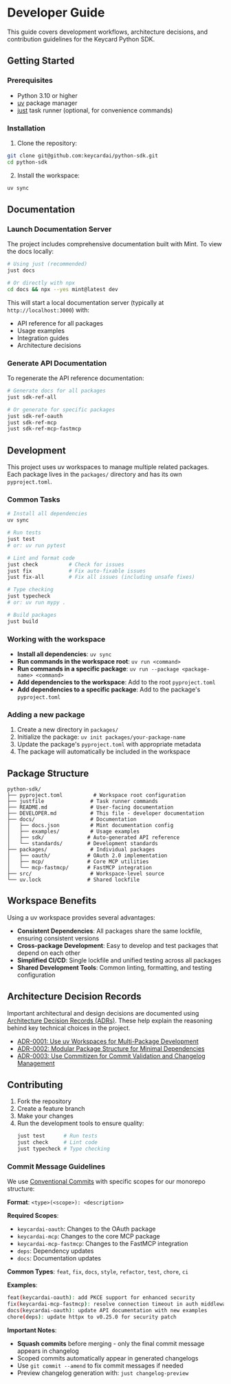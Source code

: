 # Developer Guide

This guide covers development workflows, architecture decisions, and contribution guidelines for the Keycard Python SDK.

## Getting Started

### Prerequisites

- Python 3.10 or higher
- [uv](https://docs.astral.sh/uv/) package manager
- [just](https://github.com/casey/just) task runner (optional, for convenience commands)

### Installation

1. Clone the repository:
```bash
git clone git@github.com:keycardai/python-sdk.git
cd python-sdk
```

2. Install the workspace:
```bash
uv sync
```

## Documentation

### Launch Documentation Server

The project includes comprehensive documentation built with Mint. To view the docs locally:

```bash
# Using just (recommended)
just docs

# Or directly with npx
cd docs && npx --yes mint@latest dev
```

This will start a local documentation server (typically at `http://localhost:3000`) with:
- API reference for all packages
- Usage examples  
- Integration guides
- Architecture decisions

### Generate API Documentation

To regenerate the API reference documentation:

```bash
# Generate docs for all packages
just sdk-ref-all

# Or generate for specific packages
just sdk-ref-oauth
just sdk-ref-mcp
just sdk-ref-mcp-fastmcp
```

## Development

This project uses uv workspaces to manage multiple related packages. Each package lives in the `packages/` directory and has its own `pyproject.toml`.

### Common Tasks

```bash
# Install all dependencies
uv sync

# Run tests
just test
# or: uv run pytest

# Lint and format code
just check          # Check for issues
just fix            # Fix auto-fixable issues
just fix-all        # Fix all issues (including unsafe fixes)

# Type checking
just typecheck
# or: uv run mypy .

# Build packages
just build
```

### Working with the workspace

- **Install all dependencies**: `uv sync`
- **Run commands in the workspace root**: `uv run <command>`
- **Run commands in a specific package**: `uv run --package <package-name> <command>`
- **Add dependencies to the workspace**: Add to the root `pyproject.toml`
- **Add dependencies to a specific package**: Add to the package's `pyproject.toml`

### Adding a new package

1. Create a new directory in `packages/`
2. Initialize the package: `uv init packages/your-package-name`
3. Update the package's `pyproject.toml` with appropriate metadata
4. The package will automatically be included in the workspace

## Package Structure

```
python-sdk/
├── pyproject.toml          # Workspace root configuration
├── justfile               # Task runner commands
├── README.md              # User-facing documentation
├── DEVELOPER.md           # This file - developer documentation
├── docs/                  # Documentation
│   ├── docs.json          # Mint documentation config
│   ├── examples/          # Usage examples
│   ├── sdk/              # Auto-generated API reference
│   └── standards/        # Development standards
├── packages/              # Individual packages
│   ├── oauth/            # OAuth 2.0 implementation
│   ├── mcp/              # Core MCP utilities  
│   └── mcp-fastmcp/      # FastMCP integration
├── src/                   # Workspace-level source
└── uv.lock               # Shared lockfile
```

## Workspace Benefits

Using a uv workspace provides several advantages:

- **Consistent Dependencies**: All packages share the same lockfile, ensuring consistent versions
- **Cross-package Development**: Easy to develop and test packages that depend on each other
- **Simplified CI/CD**: Single lockfile and unified testing across all packages
- **Shared Development Tools**: Common linting, formatting, and testing configuration

## Architecture Decision Records

Important architectural and design decisions are documented using [Architecture Decision Records (ADRs)](./docs/project/decisions/). These help explain the reasoning behind key technical choices in the project.

- [ADR-0001: Use uv Workspaces for Multi-Package Development](./docs/project/decisions/0001-use-uv-workspaces-for-package-management.mdx)
- [ADR-0002: Modular Package Structure for Minimal Dependencies](./docs/project/decisions/0002-modular-package-structure-for-minimal-dependencies.mdx)
- [ADR-0003: Use Commitizen for Commit Validation and Changelog Management](./docs/project/decisions/0003-use-commitizen-for-commit-validation-and-changelog-management.mdx)

## Contributing

1. Fork the repository
2. Create a feature branch
3. Make your changes
4. Run the development tools to ensure quality:
   ```bash
   just test      # Run tests
   just check     # Lint code
   just typecheck # Type checking
   ```

### Commit Message Guidelines

We use [Conventional Commits](https://www.conventionalcommits.org/) with specific scopes for our monorepo structure:

**Format**: `<type>(<scope>): <description>`

**Required Scopes**:
- `keycardai-oauth`: Changes to the OAuth package
- `keycardai-mcp`: Changes to the core MCP package  
- `keycardai-mcp-fastmcp`: Changes to the FastMCP integration
- `deps`: Dependency updates
- `docs`: Documentation updates

**Common Types**: `feat`, `fix`, `docs`, `style`, `refactor`, `test`, `chore`, `ci`

**Examples**:
```bash
feat(keycardai-oauth): add PKCE support for enhanced security
fix(keycardai-mcp-fastmcp): resolve connection timeout in auth middleware
docs(keycardai-oauth): update API documentation with new examples
chore(deps): update httpx to v0.25.0 for security patch
```

**Important Notes**:
- **Squash commits** before merging - only the final commit message appears in changelog
- Scoped commits automatically appear in generated changelogs
- Use `git commit --amend` to fix commit messages if needed
- Preview changelog generation with: `just changelog-preview`
